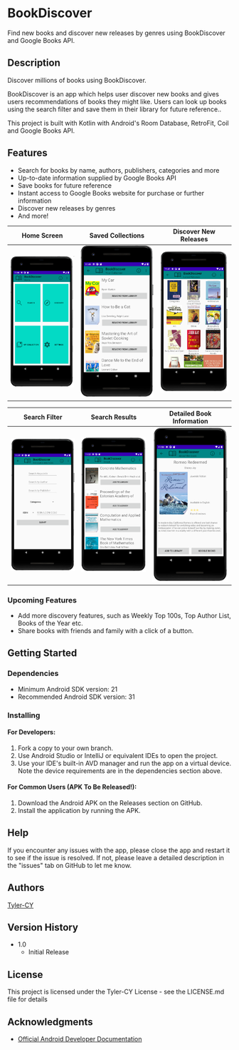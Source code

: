# BookDiscover

Find new books and discover new releases by genres using BookDiscover and Google Books API. 

## Description

Discover millions of books using BookDiscover.

BookDiscover is an app which helps user discover new books and gives users recommendations of books they might like.
Users can look up books using the search filter and save them in their library for future reference..

This project is built with Kotlin with Android's Room Database, RetroFit, Coil and Google Books API.

## Features
- Search for books by name, authors, publishers, categories and more
- Up-to-date information supplied by Google Books API
- Save books for future reference
- Instant access to Google Books website for purchase or further information
- Discover new releases by genres
- And more!



| Home Screen                                                                      | Saved Collections                                                                 | Discover New Releases                                                            |
|----------------------------------------------------------------------------------|-----------------------------------------------------------------------------------|----------------------------------------------------------------------------------|
| <img src="./doc/img/main_activity.png">   | <img src="./doc/img/library_activity.png"> | <img src="./doc/img/genre_activity.png">  |

| Search Filter                                                                    | Search Results                                                                    | Detailed Book Information                                                        |
|----------------------------------------------------------------------------------|-----------------------------------------------------------------------------------|----------------------------------------------------------------------------------|
| <img src="./doc/img/search_activity.png"> | <img src="./doc/img/result_activity.png">  | <img src="./doc/img/volume_activity.png"> |


### Upcoming Features
- Add more discovery features, such as Weekly Top 100s, Top Author List, Books of the Year etc.
- Share books with friends and family with a click of a button.

## Getting Started

### Dependencies

* Minimum Android SDK version: 21
* Recommended Android SDK version: 31

### Installing

#### For Developers:
1. Fork a copy to your own branch.
2. Use Android Studio or IntelliJ or equivalent IDEs to open the project.
3. Use your IDE's built-in AVD manager and run the app on a virtual device. Note the device requirements are in the dependencies section above.

#### For Common Users (APK To Be Released!):
1. Download the Android APK on the Releases section on GitHub.
2. Install the application by running the APK.

## Help

If you encounter any issues with the app, please close the app and restart it to see if the issue is resolved. If not, please leave a detailed description in the "issues" tab on GitHub to let me know.

## Authors

[Tyler-CY](https://github.com/Tyler-CY)

## Version History

* 1.0
    * Initial Release

## License

This project is licensed under the Tyler-CY License - see the LICENSE.md file for details

## Acknowledgments

* [Official Android Developer Documentation](https://developer.android.com/docs)


